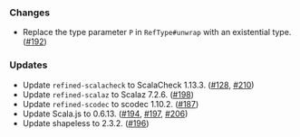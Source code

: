 ### Changes

* Replace the type parameter `P` in `RefType#unwrap` with an
  existential type. ([#192])

### Updates

* Update `refined-scalacheck` to ScalaCheck 1.13.3. ([#128], [#210])
* Update `refined-scalaz` to Scalaz 7.2.6. ([#198])
* Update `refined-scodec` to scodec 1.10.2. ([#187])
* Update Scala.js to 0.6.13. ([#194], [#197], [#206])
* Update shapeless to 2.3.2. ([#196])

[#128]: https://github.com/fthomas/refined/pull/128
[#187]: https://github.com/fthomas/refined/pull/187
[#192]: https://github.com/fthomas/refined/pull/192
[#194]: https://github.com/fthomas/refined/pull/194
[#196]: https://github.com/fthomas/refined/pull/196
[#197]: https://github.com/fthomas/refined/pull/197
[#198]: https://github.com/fthomas/refined/pull/198
[#206]: https://github.com/fthomas/refined/pull/206
[#210]: https://github.com/fthomas/refined/pull/210
